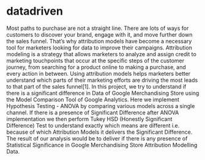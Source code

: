 # datadriven
Most paths to purchase are not a straight line. There are lots of ways for customers to discover your brand, engage with it, and move further down the sales funnel. That’s why attribution models have become a necessary tool for marketers looking for data to improve their campaigns.   Attribution modeling is a strategy that allows marketers to analyze and assign credit to marketing touchpoints that occur at the specific steps of the customer journey, from searching for a product online to making a purchase, and every action in between. Using attribution models helps marketers better understand which parts of their marketing efforts are driving the most leads to that part of the sales funnel[1].   In this project, we try to understand if there is a significant difference in Data of Google Merchandising Store using the Model Comparison Tool of Google Analytics. Here we implement Hypothesis Testing - ANOVA by comparing various models across a single channel. If there is a presence of Significant Difference after ANOVA implementation we then perform Tukey HSD (Honestly Significant Difference) Test to understand exactly which means are different i.e. because of which Attribution Models it delivers the Significant Difference. The result of our analysis would be to deliver if there is any presence of Statistical Significance in Google Merchandising Store Attribution Modelling Data. 
